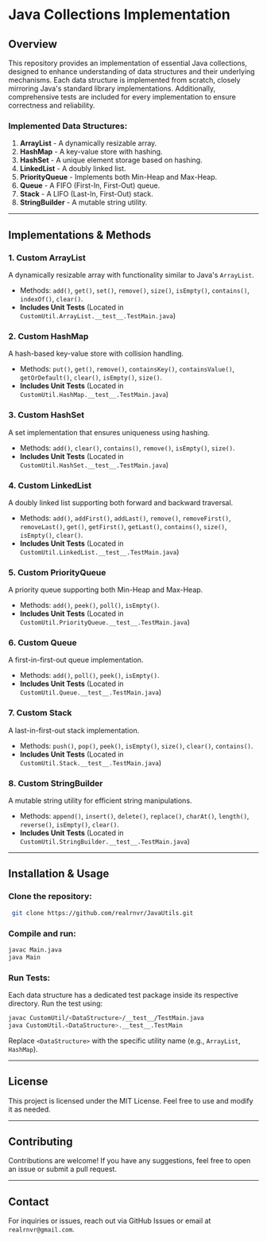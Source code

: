 # Java Collections Implementation

## Overview
This repository provides an implementation of essential Java collections, designed to enhance understanding of data structures and their underlying mechanisms. Each data structure is implemented from scratch, closely mirroring Java's standard library implementations. Additionally, comprehensive tests are included for every implementation to ensure correctness and reliability.

### Implemented Data Structures:

1. **ArrayList** - A dynamically resizable array.
2. **HashMap** - A key-value store with hashing.
3. **HashSet** - A unique element storage based on hashing.
4. **LinkedList** - A doubly linked list.
5. **PriorityQueue** - Implements both Min-Heap and Max-Heap.
6. **Queue** - A FIFO (First-In, First-Out) queue.
7. **Stack** - A LIFO (Last-In, First-Out) stack.
8. **StringBuilder** - A mutable string utility.

---

## Implementations & Methods

### 1. Custom ArrayList
A dynamically resizable array with functionality similar to Java's `ArrayList`.
- Methods: `add()`, `get()`, `set()`, `remove()`, `size()`, `isEmpty()`, `contains()`, `indexOf()`, `clear()`.
- **Includes Unit Tests** (Located in `CustomUtil.ArrayList.__test__.TestMain.java`)

### 2. Custom HashMap
A hash-based key-value store with collision handling.
- Methods: `put()`, `get()`, `remove()`, `containsKey()`, `containsValue()`, `getOrDefault()`, `clear()`, `isEmpty()`, `size()`.
- **Includes Unit Tests** (Located in `CustomUtil.HashMap.__test__.TestMain.java`)

### 3. Custom HashSet
A set implementation that ensures uniqueness using hashing.
- Methods: `add()`, `clear()`, `contains()`, `remove()`, `isEmpty()`, `size()`.
- **Includes Unit Tests** (Located in `CustomUtil.HashSet.__test__.TestMain.java`)

### 4. Custom LinkedList
A doubly linked list supporting both forward and backward traversal.
- Methods: `add()`, `addFirst()`, `addLast()`, `remove()`, `removeFirst()`, `removeLast()`, `get()`, `getFirst()`, `getLast()`, `contains()`, `size()`, `isEmpty()`, `clear()`.
- **Includes Unit Tests** (Located in `CustomUtil.LinkedList.__test__.TestMain.java`)

### 5. Custom PriorityQueue
A priority queue supporting both Min-Heap and Max-Heap.
- Methods: `add()`, `peek()`, `poll()`, `isEmpty()`.
- **Includes Unit Tests** (Located in `CustomUtil.PriorityQueue.__test__.TestMain.java`)

### 6. Custom Queue
A first-in-first-out queue implementation.
- Methods: `add()`, `poll()`, `peek()`, `isEmpty()`.
- **Includes Unit Tests** (Located in `CustomUtil.Queue.__test__.TestMain.java`)

### 7. Custom Stack
A last-in-first-out stack implementation.
- Methods: `push()`, `pop()`, `peek()`, `isEmpty()`, `size()`, `clear()`, `contains()`.
- **Includes Unit Tests** (Located in `CustomUtil.Stack.__test__.TestMain.java`)

### 8. Custom StringBuilder
A mutable string utility for efficient string manipulations.
- Methods: `append()`, `insert()`, `delete()`, `replace()`, `charAt()`, `length()`, `reverse()`, `isEmpty()`, `clear()`.
- **Includes Unit Tests** (Located in `CustomUtil.StringBuilder.__test__.TestMain.java`)

---

## Installation & Usage

### Clone the repository:
```sh
 git clone https://github.com/realrnvr/JavaUtils.git
```

### Compile and run:
```sh
javac Main.java
java Main
```

### Run Tests:
Each data structure has a dedicated test package inside its respective directory. Run the test using:
```sh
javac CustomUtil/<DataStructure>/__test__/TestMain.java
java CustomUtil.<DataStructure>.__test__.TestMain
```
Replace `<DataStructure>` with the specific utility name (e.g., `ArrayList`, `HashMap`).

---

## License
This project is licensed under the MIT License. Feel free to use and modify it as needed.

---

## Contributing
Contributions are welcome! If you have any suggestions, feel free to open an issue or submit a pull request.

---

## Contact
For inquiries or issues, reach out via GitHub Issues or email at `realrnvr@gmail.com`.
